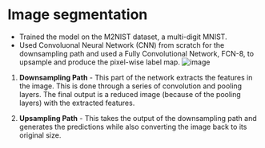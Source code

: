 # Image segmentation
- Trained the model on the M2NIST dataset, a multi-digit MNIST. 
- Used Convoluonal Neural Network (CNN) from scratch for the downsampling path and used a Fully Convolutional Network, FCN-8, to upsample and produce the pixel-wise label map. 
![image](https://user-images.githubusercontent.com/91228207/162801619-87e188f6-cd71-4fbd-ac63-3259a63d11a4.png)


1. **Downsampling Path** - This part of the network extracts the features in the image. This is done through a series of convolution and pooling layers. The final output is a reduced image (because of the pooling layers) with the extracted features.

2. **Upsampling Path** - This takes the output of the downsampling path and generates the predictions while also converting the image back to its original size. 
